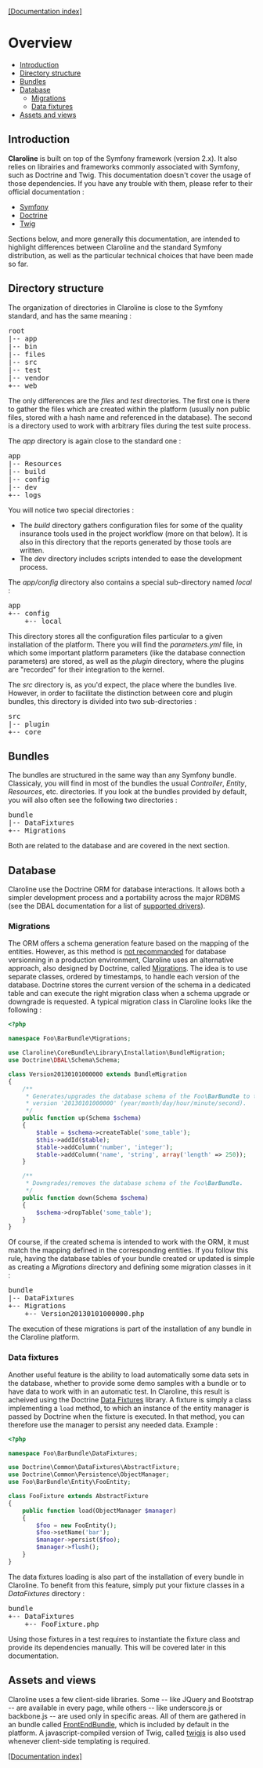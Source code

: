 [[Documentation index]][1]

Overview
========

- [Introduction](#introduction)
- [Directory structure](#directory-structure)
- [Bundles](#bundles)
- [Database](#database)
  - [Migrations](#migrations)
  - [Data fixtures](#data-fixtures)
- [Assets and views](#assets-and-views)

Introduction
------------

**Claroline** is built on top of the Symfony framework (version 2.x). It also
relies on librairies and frameworks commonly associated with Symfony, such as
Doctrine and Twig. This documentation doesn't cover the usage of those
dependencies. If you have any trouble with them, please refer to their official
documentation :

- [Symfony][2]
- [Doctrine][3]
- [Twig][4]

Sections below, and more generally this documentation, are intended to
highlight differences between Claroline and the standard Symfony distribution,
as well as the particular technical choices that have been made so far.

Directory structure
-------------------

The organization of directories in Claroline is close to the Symfony standard,
and has the same meaning :

<pre>
root
|-- app
|-- bin
|-- files
|-- src
|-- test
|-- vendor
+-- web
</pre>

The only differences are the *files* and *test* directories. The first one is
there to gather the files which are created within the platform (usually non
public files, stored with a hash name and referenced in the database). The
second is a directory used to work with arbitrary files during the test suite
process.

The *app* directory is again close to the standard one :

<pre>
app
|-- Resources
|-- build
|-- config
|-- dev
+-- logs
</pre>


You will notice two special directories :

- The *build* directory gathers configuration files for some of the quality
  insurance tools used in the project workflow (more on that below). It is also
  in this directory that the reports generated by those tools are written.
- The *dev* directory includes scripts intended to ease the development
  process.

The *app/config* directory also contains a special sub-directory named
*local* :

<pre>
app
+-- config
    +-- local
</pre>

This directory stores all the configuration files particular to a given
installation of the platform. There you will find the *parameters.yml* file, in
which some important platform parameters (like the database connection
parameters) are stored, as well as the *plugin* directory, where the plugins
are "recorded" for their integration to the kernel.

The *src* directory is, as you'd expect, the place where the bundles live.
However, in order to facilitate the distinction between core and plugin
bundles, this directory is divided into two sub-directories :

<pre>
src
|-- plugin
+-- core
</pre>


Bundles
-------

The bundles are structured in the same way than any Symfony bundle. Classicaly,
you will find in most of the bundles the usual *Controller*, *Entity*,
*Resources*, etc. directories. If you look at the bundles provided by default,
you will also often see the following two directories :

<pre>
bundle
|-- DataFixtures
+-- Migrations
</pre>

Both are related to the database and are covered in the next section.

Database
--------

Claroline use the Doctrine ORM for database interactions. It allows both a
simpler development process and a portability across the major RDBMS (see the
DBAL documentation for a list of [supported drivers][5]).

### Migrations

The ORM offers a schema generation feature based on the mapping of the
entities. However, as this method is [not recommanded][6] for database
versionning in a production environment, Claroline uses an alternative
approach, also designed by Doctrine, called [Migrations][7]. The idea is to use
separate classes, ordered by timestamps, to handle each version of the
database. Doctrine stores the current version of the schema in a dedicated
table and can execute the right migration class when a schema upgrade or
downgrade is requested. A typical migration class in Claroline looks like the
following :

```php
<?php

namespace Foo\BarBundle\Migrations;

use Claroline\CoreBundle\Library\Installation\BundleMigration;
use Doctrine\DBAL\Schema\Schema;

class Version20130101000000 extends BundleMigration
{
    /**
     * Generates/upgrades the database schema of the Foo\BarBundle to the
     * version '20130101000000' (year/month/day/hour/minute/second).
     */
    public function up(Schema $schema)
    {
        $table = $schema->createTable('some_table');
        $this->addId($table);
        $table->addColumn('number', 'integer');
        $table->addColumn('name', 'string', array('length' => 250));
    }

    /**
     * Downgrades/removes the database schema of the Foo\BarBundle.
     */
    public function down(Schema $schema)
    {
        $schema->dropTable('some_table');
    }
}
```

Of course, if the created schema is intended to work with the ORM, it must
match the mapping defined in the corresponding entities. If you follow this
rule, having the database tables of your bundle created or updated is simple as
creating a *Migrations* directory and defining some migration classes in it :

<pre>
bundle
|-- DataFixtures
+-- Migrations
    +-- Version20130101000000.php
</pre>

The execution of these migrations is part of the installation of any bundle in
the Claroline platform.

### Data fixtures

Another useful feature is the ability to load automatically some data sets in
the database, whether to provide some demo samples with a bundle or to have
data to work with in an automatic test. In Claroline, this result is acheived
using the Doctrine [Data Fixtures][8] library. A fixture is simply a class
implementing a `load` method, to which an instance of the entity manager is
passed by Doctrine when the fixture is executed. In that method, you can
therefore use the manager to persist any needed data. Example :

```php
<?php

namespace Foo\BarBundle\DataFixtures;

use Doctrine\Common\DataFixtures\AbstractFixture;
use Doctrine\Common\Persistence\ObjectManager;
use Foo\BarBundle\Entity\FooEntity;

class FooFixture extends AbstractFixture
{
    public function load(ObjectManager $manager)
    {
        $foo = new FooEntity();
        $foo->setName('bar');
        $manager->persist($foo);
        $manager->flush();
    }
}
```

The data fixtures loading is also part of the installation of every bundle in
Claroline. To benefit from this feature, simply put your fixture classes in
a *DataFixtures* directory :

<pre>
bundle
+-- DataFixtures
    +-- FooFixture.php
</pre>

Using those fixtures in a test requires to instantiate the fixture class and
provide its dependencies manually. This will be covered later in this
documentation.

Assets and views
----------------

Claroline uses a few client-side libraries. Some -- like JQuery and Bootstrap
-- are available in every page, while others -- like underscore.js or
backbone.js -- are used only in specific areas. All of them are gathered in an
bundle called [FrontEndBundle][9], which is included by default in the
platform. A javascript-compiled version of Twig, called [twigjs][10] is also
used whenever client-side templating is required.

[[Documentation index]][1]

[1]:  ../index.md
[2]:  http://symfony.com/doc/current/index.html
[3]:  http://docs.doctrine-project.org/projects/doctrine-orm/en/latest/index.html
[4]:  http://twig.sensiolabs.org/documentation
[5]:  http://docs.doctrine-project.org/projects/doctrine-dbal/en/latest/reference/configuration.html#driver
[6]:  http://docs.doctrine-project.org/en/2.0.x/reference/tools.html#database-schema-generation
[7]:  http://docs.doctrine-project.org/projects/doctrine-migrations/en/latest/toc.html
[8]:  https://github.com/doctrine/data-fixtures
[9]:  https://github.com/claroline/FrontEndBundle
[10]: http://jmsyst.com/libs/twig.js
